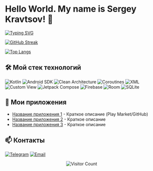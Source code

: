 # Hello World. My name is Sergey Kravtsov! 👋

[![Typing SVG](https://readme-typing-svg.demolab.com?font=Cal+Sans&pause=1000&color=F7970AFD&background=9748FF00&random=true&width=550&lines=%F0%9F%94%A7+-%3E+KOTLIN+%7C+ANDROID+%7C+SIMPLIFY+LIFE)](https://git.io/typing-svg)

<div align="left">

[![GitHub Streak](https://github-readme-streak-stats.herokuapp.com/?user=KravtsovSO64&theme=android-light)](https://git.io/streak-stats)

[![Top Langs](https://github-readme-stats.vercel.app/api/top-langs/?username=KravtsovSO64&layout=compact&theme=android-dark&hide=html,css)](https://github.com/KravtsovSO64/github-readme-stats)

</div>

</div>

## 🛠️ Мой стек технологий
![Kotlin](https://img.shields.io/badge/-Kotlin-7F52FF?style=flat-square&logo=Kotlin&logoColor=white)
![Android SDK](https://img.shields.io/badge/-Android_SDK-3DDC84?style=flat-square&logo=Android&logoColor=white)
![Clean Architecture](https://img.shields.io/badge/-Clean_Architecture-2496ED?style=flat-square&logo=Architecture&logoColor=white)
![Coroutines](https://img.shields.io/badge/-Coroutines-388E3C?style=flat-square&logo=Kotlin&logoColor=white)
![XML](https://img.shields.io/badge/-XML-F05032?style=flat-square&logo=XML&logoColor=white)
![Custom View](https://img.shields.io/badge/-Custom_View-8A2BE2?style=flat-square&logo=Android&logoColor=white)
![Jetpack Compose](https://img.shields.io/badge/-Jetpack_Compose-4285F4?style=flat-square&logo=Jetpack-Compose&logoColor=white)
![Firebase](https://img.shields.io/badge/-Firebase-FFCA28?style=flat-square&logo=Firebase&logoColor=black)
![Room](https://img.shields.io/badge/-Room-4479A1?style=flat-square&logo=Room&logoColor=white)
![SQLite](https://img.shields.io/badge/-SQLite-003B57?style=flat-square&logo=SQLite&logoColor=white)



## 📱 Мои приложения
- [Название приложения 1](ссылка) - Краткое описание (Play Market/GitHub)
- [Название приложения 2](ссылка) - Краткое описание 
- [Название приложения 3](ссылка) - Краткое описание


## 📫 Контакты
[![Telegram](https://img.shields.io/badge/-Telegram-26A5E4?style=flat-square&logo=Telegram&logoColor=white)](https://t.me/ваш_телеграм)
[![Email](https://img.shields.io/badge/-Email-D14836?style=flat-square&logo=Gmail&logoColor=white)](mailto:ваш_email@gmail.com)

<div align="center">
  
![Visitor Count](https://komarev.com/ghpvc/?username=KravtsovSO64&color=3DDC84&style=flat-square)

</div>
